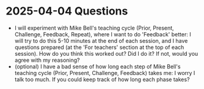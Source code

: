 # 2025-04-04 Questions

- I will experiment with Mike Bell's teaching cycle
  (Prior, Present, Challenge, Feedback, Repeat),
  where I want to do 'Feedback' better: I will try to do this
  5-10 minutes at the end of each session, and I have questions
  prepared (at the 'For teachers' section at the top of each session).
  How do you think this worked out? Did I do it? If not, would you
  agree with my reasoning?
- (optional) I have a bad sense of how long each step of
  Mike Bell's teaching cycle (Prior, Present, Challenge, Feedback)
  takes me: I worry I talk too much.
  If you could keep track of how long each phase takes?
